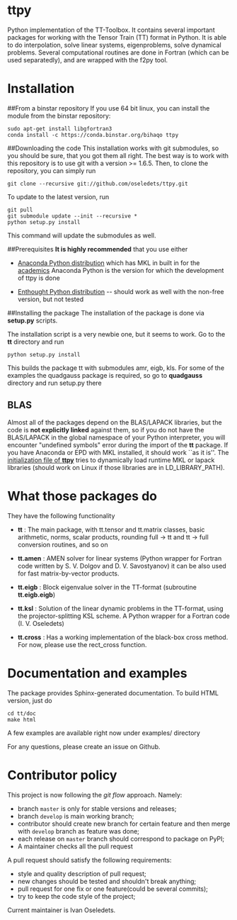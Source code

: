 ttpy
====

Python implementation of the TT-Toolbox. It contains several
important packages for working with the Tensor Train (TT) format
in Python. It is able to do interpolation, solve linear systems, eigenproblems, solve dynamical problems. 
Several computational routines are done in Fortran (which can be used separatedly), and are wrapped with the f2py tool.

Installation
============

##From a binstar repository
If you use 64 bit linux, you can install the module from the binstar repository:
```
sudo apt-get install libgfortran3
conda install -c https://conda.binstar.org/bihaqo ttpy
```

##Downloading the code
This installation works with git submodules, so you should be sure, that you got them all right.
The best way is to work with this repository is to use git with a version >= 1.6.5.
Then, to clone the repository, you can simply run
```
git clone --recursive git://github.com/oseledets/ttpy.git

```
To update to the latest version, run
```
git pull
git submodule update --init --recursive *
python setup.py install
```
This command will update the submodules as well.

##Prerequisites
**It is highly recommended** that you use either

- [Anaconda Python distribution](https://store.continuum.io/cshop/anaconda/) 
  which has MKL in built in for the [academics](https://store.continuum.io/cshop/academicanaconda)
  Anaconda Python is the version for which the development of ttpy is done

- [Enthought Python distribution](https://www.enthought.com/products/epd/) -- should work as well with 
  the non-free version, but not tested



##Installing the package
The installation of the package is done via **setup.py** scripts.

The installation script is a very newbie one, but it seems to work.
Go to the **tt** directory and run
```
python setup.py install
```
This builds the package tt with submodules amr, eigb, kls. 
For some of the examples the quadgauss package is required, so go to 
**quadgauss** directory and run setup.py there

## BLAS

Almost all of the packages depend on the BLAS/LAPACK libraries, but the code 
is **not explicitly linked** against them, so if you do not have the BLAS/LAPACK
in the global namespace of your Python interpreter, you will encounter "undefined symbols"
error during the import of the **tt** package. If you have Anaconda or EPD with MKL installed, it should
work ``as it is''. The  [initialization file of **ttpy**](/tt/__init__.py) tries to dynamically load runtime MKL or lapack libraries 
(should work on Linux if those libraries are in LD_LIBRARY_PATH).

What those packages do
======================

They have the following functionality

- **tt** : The main package, with tt.tensor and tt.matrix classes, basic arithmetic,
       norms, scalar products, rounding full -> tt and tt -> full conversion routines, and so on

- **tt.amen** : AMEN solver for linear systems (Python wrapper for Fortran code written by S. V. Dolgov and D. V. Savostyanov) 
                it can be also used for fast matrix-by-vector products. 

- **tt.eigb** : Block eigenvalue solver in the TT-format 
            (subroutine **tt.eigb.eigb**) 

- **tt.ksl** :  Solution of the linear dynamic problems in the TT-format, using the projector-splitting 
                KSL scheme. A Python wrapper for a Fortran code (I. V. Oseledets)

- **tt.cross** : Has a working implementation of the black-box cross method. For now, please use the rect_cross function.


Documentation and examples
==========================

The package provides Sphinx-generated documentation. To build HTML version, just do
```
cd tt/doc
make html
```

A few examples are available right now under examples/ directory


For any questions, please create an issue on Github.


Contributor policy
====================
This project is now following the _git flow_ approach. Namely:

- branch `master` is only for stable versions and releases;
- branch `develop` is main working branch;
- contributor should create new branch for certain feature and then merge with `develop` branch as feature was done;
- each release on `master` branch should correspond to package on PyPI;
- A maintainer checks all the pull request 

A pull request should satisfy the following requirements:
- style and quality description of pull request;
- new changes should be tested and shouldn't break anything;
- pull request for one fix or one feature(could be several commits);
- try to keep the code style of the project;

Current maintainer is Ivan Oseledets.




